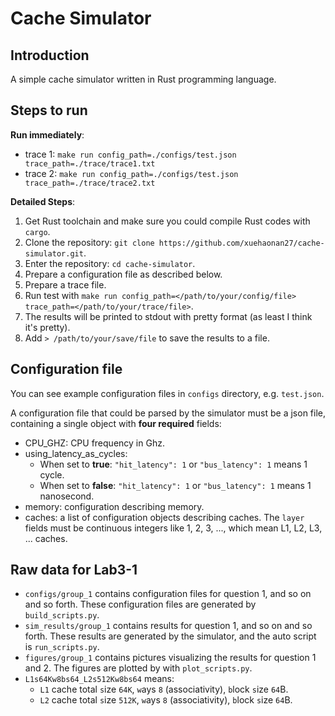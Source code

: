 # Cache Simulator
## Introduction
A simple cache simulator written in Rust programming language.

## Steps to run
**Run immediately**:
+ trace 1:
`make run config_path=./configs/test.json trace_path=./trace/trace1.txt`
+ trace 2:
`make run config_path=./configs/test.json trace_path=./trace/trace2.txt`

**Detailed Steps**:
1. Get Rust toolchain and make sure you could compile Rust codes with `cargo`.
2. Clone the repository: `git clone https://github.com/xuehaonan27/cache-simulator.git`.
3. Enter the repository: `cd cache-simulator`.
4. Prepare a configuration file as described below.
5. Prepare a trace file.
6. Run test with `make run config_path=</path/to/your/config/file> trace_path=</path/to/your/trace/file>`.
7. The results will be printed to stdout with pretty format (as least I think it's pretty).
8. Add `> /path/to/your/save/file` to save the results to a file.

## Configuration file
You can see example configuration files in `configs` directory, e.g. `test.json`.

A configuration file that could be parsed by the simulator must be a json file, containing a single object with **four required** fields:

+ CPU_GHZ: CPU frequency in Ghz.
+ using_latency_as_cycles:
  + When set to **true**: `"hit_latency": 1` or `"bus_latency": 1` means 1 cycle.
  + When set to **false**:  `"hit_latency": 1` or `"bus_latency": 1` means 1 nanosecond.
+ memory: configuration describing memory.
+ caches: a list of configuration objects describing caches. The `layer` fields must be continuous integers like 1, 2, 3, ..., which mean L1, L2, L3, ... caches.

## Raw data for Lab3-1
+ `configs/group_1` contains configuration files for question 1, and so on and so forth. These configuration files are generated by `build_scripts.py`.
+ `sim_results/group_1` contains results for question 1, and so on and so forth. These results are generated by the simulator, and the auto script is `run_scripts.py`.
+ `figures/group_1` contains pictures visualizing the results for question 1 and 2. The figures are plotted by with `plot_scripts.py`.
+ `L1s64Kw8bs64_L2s512Kw8bs64` means:
  + `L1` cache total `s`ize `64K`, `w`ays `8` (associativity), `b`lock `s`ize `64`B.
  + `L2` cache total `s`ize `512K`, `w`ays `8` (associativity), `b`lock `s`ize `64`B.
